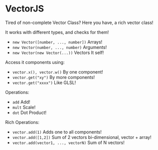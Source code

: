 # VectorJS
Tired of non-complete Vector Class? Here you have, a rich vector class!

It works with different types, and checks for them!
+ `new Vector([number, ..., number])` Arrays!
+ `new Vector(number, ..., number)` Arguments!
+ `new Vector(new Vector(...))` Vectors It self!

Access it components using:
+ `vector.x(), vector.w()` By one component!
+ `vector.get("xy")` By more components!
+ `vector.get("xxxx")` Like GLSL!

Operations:
+ `add` Add!
+ `mult` Scale!
+ `dot` Dot Product!


Rich Operations:
+ `vector.add(1)` Adds one to all components!
+ `vector.add([1,2])` Sum of 2 vectors bi-dimensional, vector + array!
+ `vector.add(vector1, ..., vectorN)` Sum of N vectors!
